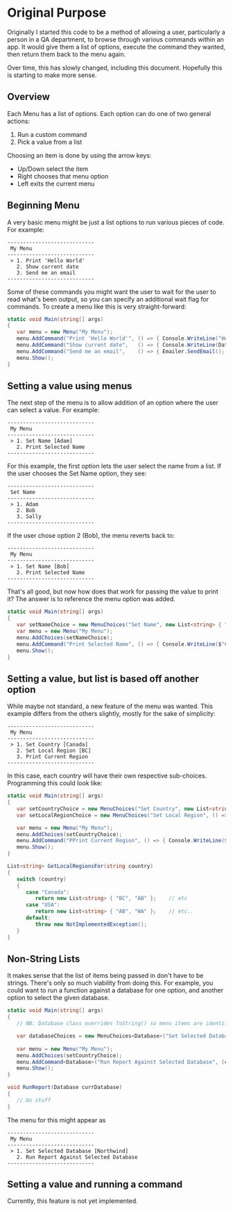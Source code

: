 # Original Purpose

Originally I started this code to be a method of allowing a user, particularly a person in a QA department, to browse through various commands within an 
app.   It would give them a list of options, execute the command they wanted, then return them back to the menu again.

Over time, this has slowly changed, including this document.  Hopefully this is starting to make more sense.

## Overview

Each Menu has a list of options.  Each option can do one of two general actions:
1) Run a custom command
2) Pick a value from a list

Choosing an item is done by using the arrow keys:
- Up/Down select the item
- Right chooses that menu option
- Left exits the current menu

## Beginning Menu

A very basic menu might be just a list options to run various pieces of code.   For example:

```
----------------------------
 My Menu
----------------------------
 > 1. Print 'Hello World'
   2. Show current date
   3. Send me an email
----------------------------
```

Some of these commands you might want the user to wait for the user to read what's been output, so you can specify an additional wait flag for commands.
To create a menu like this is very straight-forward:

```csharp
static void Main(string[] args)
{
   var menu = new Menu("My Menu");
   menu.AddCommand("Print 'Hello World'", () => { Console.WriteLine("Hello World"); }, wait: true);
   menu.AddCommand("Show current date",   () => { Console.WriteLine(DateTime.Now);  }, wait: true);
   menu.AddCommand("Send me an email",    () => { Emailer.SendEmail(); });							  // wait = false by default
   menu.Show();   
}
```

## Setting a value using menus

The next step of the menu is to allow addition of an option where the user can select a value.   For example:

```
----------------------------
 My Menu
----------------------------
 > 1. Set Name [Adam]
   2. Print Selected Name
----------------------------
```

For this example, the first option lets the user select the name from a list.  If the user chooses the Set Name option, they see:
```
----------------------------
 Set Name
----------------------------
 > 1. Adam
   2. Bob
   3. Sally
----------------------------
```

If the user chose option 2 (Bob), the menu reverts back to:
```
----------------------------
 My Menu
----------------------------
 > 1. Set Name [Bob]
   2. Print Selected Name
----------------------------
```

That's all good, but now how does that work for passing the value to print it?   The answer is to reference the menu option was added.

```csharp
static void Main(string[] args)
{
   var setNameChoice = new MenuChoices("Set Name", new List<string> { "Adam", "Bob", "Sally" });      
   var menu = new Menu("My Menu");  
   menu.AddChoices(setNameChoice);
   menu.AddCommand("Print Selected Name", () => { Console.WriteLine($"Current name = {setNameChoice.SelectedItem}"); });
   menu.Show();   
}
```

## Setting a value, but list is based off another option

While maybe not standard, a new feature of the menu was wanted.  This example differs from the others slightly, mostly for the sake of simplicity:

```
----------------------------
 My Menu
----------------------------
 > 1. Set Country [Canada]
   2. Set Local Region [BC]
   3. Print Current Region
----------------------------
```

In this case, each country will have their own respective sub-choices.  Programming this could look like:

```csharp
static void Main(string[] args)
{
   var setCountryChoice = new MenuChoices("Set Country", new List<string> { "Canada", "USA" });
   var setLocalRegionChoice = new MenuChoices("Set Local Region", () => { GetLocalRegionsFor(setCountryChoice.SelectedItem); });

   var menu = new Menu("My Menu");  
   menu.AddChoices(setCountryChoice);
   menu.AddCommand("PPrint Current Region", () => { Console.WriteLine($"Current region = {setLocalRegionChoice.SelectedItem}"); });
   menu.Show();   
}

List<string> GetLocalRegionsFor(string country)
{
   switch (country)
   {
      case "Canada": 
	     return new List<string> { "BC", "AB" };    // etc
	  case "USA": 
	     return new List<string> { "AB", "WA" };    // etc..
	  default:
	     throw new NotImplementedException();
   }
}
```


## Non-String Lists

It makes sense that the list of items being passed in don't have to be strings.  There's only so much viability from doing this.  For
example, you could want to run a function against a database for one option, and another option to select the given database.   

```csharp
static void Main(string[] args)
{
   // NB: Database class overrides ToString() so menu items are identifiable

   var databaseChoices = new MenuChoices<Database>("Set Selected Database", GetAllDatabases());
   
   var menu = new Menu("My Menu");  
   menu.AddChoices(setCountryChoice);
   menu.AddCommand<Database>("Run Report Against Selected Database", (currDatabase) => { RunReport(currDatabase); });
   menu.Show();   
}

void RunReport(Database currDatabase)
{
   // Do stuff
}
```

The menu for this might appear as
```
----------------------------
 My Menu
----------------------------
 > 1. Set Selected Database [Northwind]
   2. Run Report Against Selected Database
----------------------------
```

## Setting a value and running a command

Currently, this feature is not yet implemented.
